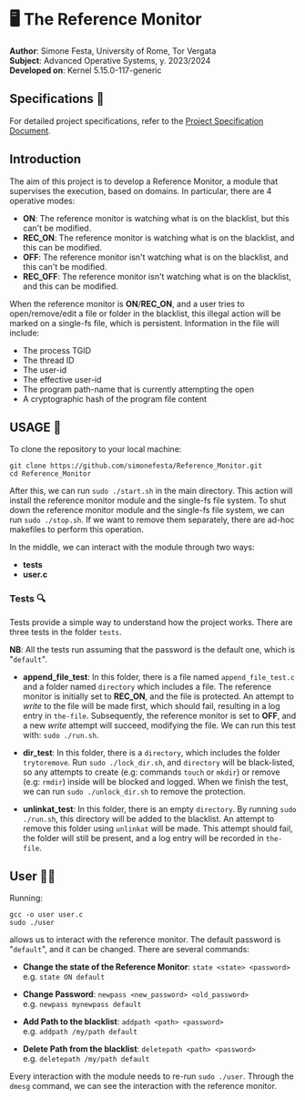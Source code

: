 # 🖥️ The Reference Monitor

**Author**: Simone Festa, University of Rome, Tor Vergata  
**Subject**: Advanced Operative Systems, y. 2023/2024  
**Developed on**: Kernel 5.15.0-117-generic

## Specifications 📜

For detailed project specifications, refer to the [Project Specification Document](https://francescoquaglia.github.io/TEACHING/AOS/CURRENT/PROJECTS/project-specification-2023-2024.html).

## Introduction

The aim of this project is to develop a Reference Monitor, a module that supervises the execution, based on domains. In particular, there are 4 operative modes:

- **ON**: The reference monitor is watching what is on the blacklist, but this can't be modified.
- **REC_ON**: The reference monitor is watching what is on the blacklist, and this can be modified.
- **OFF**: The reference monitor isn't watching what is on the blacklist, and this can't be modified.
- **REC_OFF**: The reference monitor isn't watching what is on the blacklist, and this can be modified.

When the reference monitor is **ON**/**REC_ON**, and a user tries to open/remove/edit a file or folder in the blacklist, this illegal action will be marked on a single-fs file, which is persistent. Information in the file will include:

- The process TGID
- The thread ID
- The user-id
- The effective user-id
- The program path-name that is currently attempting the open
- A cryptographic hash of the program file content

## USAGE 🔬
To clone the repository to your local machine:

```shell
git clone https://github.com/simonefesta/Reference_Monitor.git
cd Reference_Monitor
```
After this, we can run `sudo ./start.sh` in the main directory. This action will install the reference monitor module and the single-fs file system. To shut down the reference monitor module and the single-fs file system, we can run `sudo ./stop.sh`. If we want to remove them separately, there are ad-hoc makefiles to perform this operation.

In the middle, we can interact with the module through two ways:
- **tests**
- **user.c**


### Tests 🔍

Tests provide a simple way to understand how the project works. There are three tests in the folder `tests`.

**NB**: All the tests run assuming that the password is the default one, which is "`default`".

- **append_file_test**: In this folder, there is a file named `append_file_test.c` and a folder named `directory` which includes a file.
  The reference monitor is initially set to **REC_ON**, and the file is protected. An attempt to *write* to the file will be made first, which should fail, resulting in a log entry in `the-file`. Subsequently, the reference monitor is set to **OFF**, and a new *write* attempt will succeed, modifying the file.
We can run this test with: `sudo ./run.sh`.

- **dir_test**: In this folder, there is a `directory`, which includes the folder `trytoremove`. Run `sudo ./lock_dir.sh`, and `directory` will be black-listed, so any attempts to create (e.g: commands `touch` or `mkdir`) or remove (e.g: `rmdir`) inside will be blocked and logged.
When we finish the test, we can run `sudo ./unlock_dir.sh` to remove the protection.

- **unlinkat_test**: In this folder, there is an empty `directory`. By running `sudo ./run.sh`, this directory will be added to the blacklist. An attempt to remove this folder using `unlinkat` will be made.
This attempt should fail, the folder will still be present, and a log entry will be recorded in `the-file`.

## User 🧑‍💻

Running: 
```shell
gcc -o user user.c
sudo ./user
```
allows us to interact with the reference monitor. The default password is "`default`", and it can be changed. There are several commands:

- **Change the state of the Reference Monitor**: `state <state> <password>`  
  e.g. `state ON default`

- **Change Password**: `newpass <new_password> <old_password>`  
  e.g. `newpass mynewpass default`

- **Add Path to the blacklist**: `addpath <path> <password>`  
  e.g. `addpath /my/path default`

- **Delete Path from the blacklist**: `deletepath <path> <password>`  
  e.g. `deletepath /my/path default`

Every interaction with the module needs to re-run `sudo ./user`.
Through the `dmesg` command, we can see the interaction with the reference monitor.
